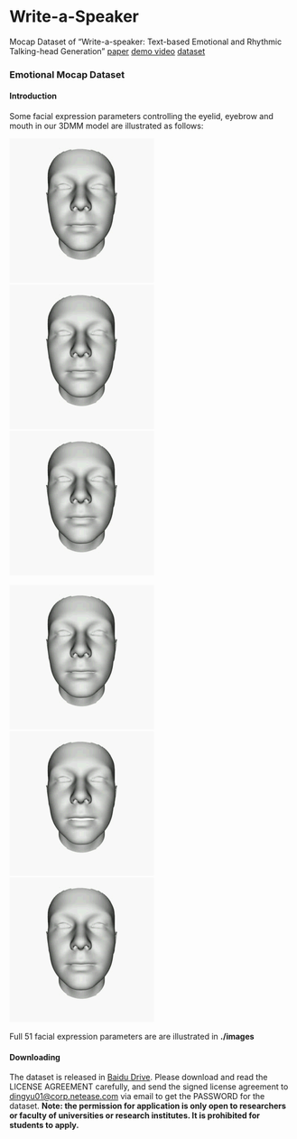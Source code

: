 # Write-a-Speaker
Mocap Dataset of “Write-a-speaker: Text-based Emotional and Rhythmic Talking-head Generation”
[paper](https://arxiv.org/pdf/2104.07995.pdf)    [demo video](https://www.youtube.com/watch?v=weHA6LHv-Ew)  [dataset](https://pan.baidu.com/s/1T5wM_TapW66x7yL7XY0kRQ)

### Emotional Mocap Dataset
#### Introduction
Some facial expression parameters controlling the eyelid, eyebrow and mouth in our 3DMM model are illustrated as follows:

![parameter 0](images/dim0.gif) ![parameter 1](images/dim1.gif?raw=true) ![parameter 15](images/dim15.gif?raw=true)

![parameter 16](images/dim16.gif) ![parameter 19](images/dim19.gif?raw=true) ![parameter 22](images/dim22.gif?raw=true)

Full 51 facial expression parameters are are illustrated in **./images**
#### Downloading
The dataset is released in [Baidu Drive](https://pan.baidu.com/s/1T5wM_TapW66x7yL7XY0kRQ). Please download and read the LICENSE AGREEMENT carefully, and send the signed license agreement to dingyu01@corp.netease.com via email to get the PASSWORD for the dataset. **Note: the permission for application is only open to researchers or faculty of universities or research institutes. It is prohibited for students to apply.**
